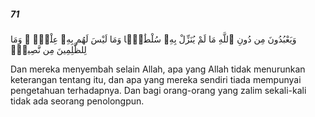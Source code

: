 ##### 71

<span class="ayah">وَيَعْبُدُونَ مِن دُونِ ٱللَّهِ مَا لَمْ يُنَزِّلْ بِهِۦ سُلْطَٰنًۭا وَمَا لَيْسَ لَهُم بِهِۦ عِلْمٌۭ ۗ وَمَا لِلظَّٰلِمِينَ مِن نَّصِيرٍۢ</span>

<span class="ayah_translation">Dan mereka menyembah selain Allah, apa yang Allah tidak menurunkan keterangan tentang itu, dan apa yang mereka sendiri tiada mempunyai pengetahuan terhadapnya. Dan bagi orang-orang yang zalim sekali-kali tidak ada seorang penolongpun.</span>
